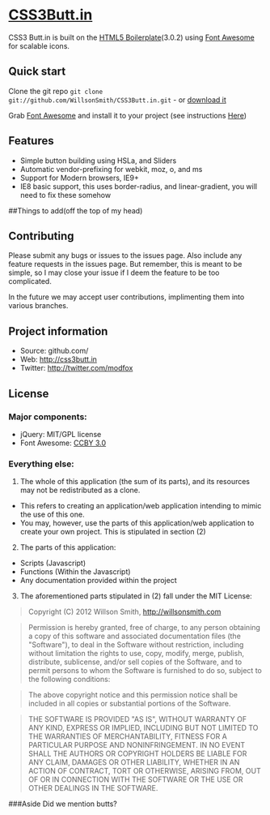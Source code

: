 # [CSS3Butt.in](http://css3butt.in)

CSS3 Butt.in is built on the [HTML5 Boilerplate](http://html5boilerplate.com)(3.0.2) using [Font Awesome](http://fortawesome.github.com/Font-Awesome/) for scalable icons.

## Quick start

Clone the git repo `git clone git://github.com/WillsonSmith/CSS3Butt.in.git` - or [download it](https://github.com/WillsonSmith/CSS3Butt.in/zipball/master)

Grab [Font Awesome](http://fortawesome.github.com/Font-Awesome/) and install it to your project (see instructions [Here](http://fortawesome.github.com/Font-Awesome/#integration))


## Features

* Simple button building using HSLa, and Sliders
* Automatic vendor-prefixing for webkit, moz, o, and ms
* Support for Modern browsers, IE9+  
 * IE8 basic support, this uses border-radius, and linear-gradient, you will need to fix these somehow

##Things to add(off the top of my head)


## Contributing

Please submit any bugs or issues to the issues page. Also include any feature requests in the issues page. But remember, this is meant to be simple, so I may close your issue if I deem the feature to be too complicated. 

In the future we may accept user contributions, implimenting them into various branches.


## Project information

* Source: github.com/
* Web: http://css3butt.in
* Twitter: http://twitter.com/modfox


## License

### Major components:

* jQuery: MIT/GPL license
* Font Awesome: [CCBY 3.0](http://creativecommons.org/licenses/by/3.0/)

### Everything else:

1. The whole of this application (the sum of its parts), and its resources may not be redistributed as a clone.
 * This refers to creating an application/web application intending to mimic the use of this one.
 * You may, however, use the parts of this application/web application to create your own project. This is stipulated in section (2)
 
2. The parts of this application: 
  * Scripts (Javascript)
  * Functions (Within the Javascript)
  * Any documentation provided within the project
  
3. The aforementioned parts stipulated in (2) fall under the MIT License:

> Copyright (C) 2012 Willson Smith, http://willsonsmith.com

>Permission is hereby granted, free of charge, to any person obtaining a copy of this software and associated documentation files (the "Software"), to deal in the Software without restriction, including without limitation the rights to use, copy, modify, merge, publish, distribute, sublicense, and/or sell copies of the Software, and to permit persons to whom the Software is furnished to do so, subject to the following conditions:

>The above copyright notice and this permission notice shall be included in all copies or substantial portions of the Software.

>THE SOFTWARE IS PROVIDED "AS IS", WITHOUT WARRANTY OF ANY KIND, EXPRESS OR IMPLIED, INCLUDING BUT NOT LIMITED TO THE WARRANTIES OF MERCHANTABILITY, FITNESS FOR A PARTICULAR PURPOSE AND NONINFRINGEMENT. IN NO EVENT SHALL THE AUTHORS OR COPYRIGHT HOLDERS BE LIABLE FOR ANY CLAIM, DAMAGES OR OTHER LIABILITY, WHETHER IN AN ACTION OF CONTRACT, TORT OR OTHERWISE, ARISING FROM, OUT OF OR IN CONNECTION WITH THE SOFTWARE OR THE USE OR OTHER DEALINGS IN THE SOFTWARE.

###Aside
Did we mention butts?